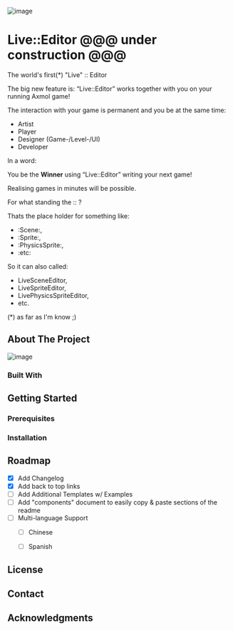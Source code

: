 
![image](https://github.com/user-attachments/assets/c3e64d44-5fc3-436c-92fc-9188189bf805)

# Live::Editor  @@@  under construction @@@
The world's first(*) "Live" :: Editor     

The big new feature is:
“Live::Editor” works together with you on your running Axmol game!

The interaction with your game is permanent and you be at the same time:

- Artist
- Player
- Designer (Game-/Level-/UI)
- Developer

In a word:

You be the **Winner** using “Live::Editor” writing your next game!

Realising games in minutes will be possible.

For what standing the :: ?

Thats the place holder for something like: 

- :Scene:,
- :Sprite:,
- :PhysicsSprite:,
- :etc:
  
So it can also called: 

- LiveSceneEditor,
- LiveSpriteEditor,
- LivePhysicsSpriteEditor,
- etc.

(*) as far as I'm know ;)



<!-- ABOUT THE PROJECT -->
## About The Project

![image](https://github.com/user-attachments/assets/6d79a2fe-6ff7-4e53-bebc-dca1ee25ed10)




### Built With


<!-- GETTING STARTED -->
## Getting Started


### Prerequisites



### Installation


<!-- ROADMAP -->
## Roadmap

- [x] Add Changelog
- [x] Add back to top links
- [ ] Add Additional Templates w/ Examples
- [ ] Add "components" document to easily copy & paste sections of the readme
- [ ] Multi-language Support
    - [ ] Chinese
    - [ ] Spanish



## License



<!-- CONTACT -->
## Contact



<!-- ACKNOWLEDGMENTS -->
## Acknowledgments



[Bootstrap-url]: https://getbootstrap.com
[JQuery.com]: https://img.shields.io/badge/jQuery-0769AD?style=for-the-badge&logo=jquery&logoColor=white
[JQuery-url]: https://jquery.com 

